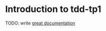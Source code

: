 # Introduction to tdd-tp1

TODO: write [great documentation](http://jacobian.org/writing/what-to-write/)
